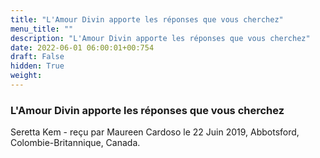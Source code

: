 ```yaml
---
title: "L'Amour Divin apporte les réponses que vous cherchez"
menu_title: ""
description: "L'Amour Divin apporte les réponses que vous cherchez"
date: 2022-06-01 06:00:01+00:754
draft: False
hidden: True
weight:
---
```

### L'Amour Divin apporte les réponses que vous cherchez

Seretta Kem - reçu par Maureen Cardoso le 22 Juin 2019, Abbotsford, Colombie-Britannique, Canada.



